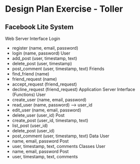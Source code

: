 # Design Plan Exercise - Toller
## Facebook Lite System
Web Server Interface
Login
  *	register (name, email, password)
  *	login (name, password)
User
  *	add_post (user, timestamp, text)
  *	delete_post (user, timestamp)
  *	post_comment (user, timestamp, text)
Friends
  *	find_friend (name)
  *	friend_request (name)
  *	accept_request (friend_request)
  *	decline_request (friend_request)
Application Server Interface (Functions)
User
  *	create_user (name, email, password)
  *	read_user (name, password) --> user_id
  *	edit_user (name, email, password)
  *	delete_user (user_id)
Post
  *	create_post (user_id, timestamp, text)
  *	list_post (user_id)
  *	delete_post (user_id)
  *	post_comment (user, timestamp, text)
Data
User
  *	name, email, password
Post
  *	user, timestamp, text, comments
Classes
User
  *	name, email, password
Post
  *	user, timestamp, text, comments


